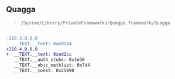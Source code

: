 ## Quagga

> `/System/Library/PrivateFrameworks/Quagga.framework/Quagga`

```diff

-210.3.0.0.0
-  __TEXT.__text: 0xed284
+210.4.0.0.0
+  __TEXT.__text: 0xed2cc
   __TEXT.__auth_stubs: 0x1e30
   __TEXT.__objc_methlist: 0x7d4
   __TEXT.__const: 0x25090

```
